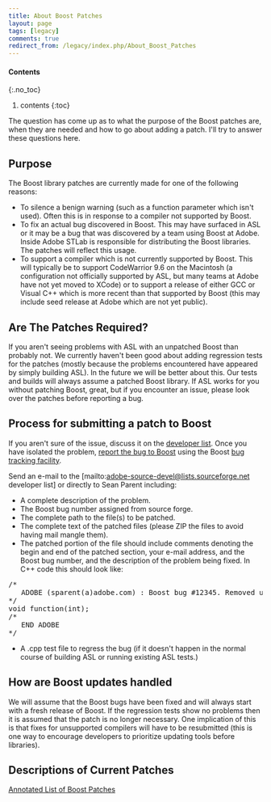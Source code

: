 ```yaml
---
title: About Boost Patches
layout: page
tags: [legacy]
comments: true
redirect_from: /legacy/index.php/About_Boost_Patches
---
```

#### Contents
{:.no_toc}
1. contents
{:toc}

The question has come up as to what the purpose of the Boost patches are, when they are needed and how to go about adding a patch. I'll try to answer these questions here.

## Purpose

The Boost library patches are currently made for one of the following reasons:

* To silence a benign warning (such as a function parameter which isn't used). Often this is in response to a compiler not supported by Boost.
* To fix an actual bug discovered in Boost. This may have surfaced in ASL or it may be a bug that was discovered by a team using Boost at Adobe. Inside Adobe STLab is responsible for distributing the Boost libraries. The patches will reflect this usage.
* To support a compiler which is not currently supported by Boost. This will typically be to support CodeWarrior 9.6 on the Macintosh (a configuration not officially supported by ASL, but many teams at Adobe have not yet moved to XCode) or to support a release of either GCC or Visual C++ which is more recent than that supported by Boost (this may include seed release at Adobe which are not yet public).

## Are The Patches Required?

If you aren't seeing problems with ASL with an unpatched Boost than probably not. We currently haven't been good about adding regression tests for the patches (mostly because the problems encountered have appeared by simply building ASL). In the future we will be better about this. Our tests and builds will always assume a patched Boost library. If ASL works for you without patching Boost, great, but if you encounter an issue, please look over the patches before reporting a bug.

## Process for submitting a patch to Boost

If you aren't sure of the issue, discuss it on the [developer list](mailto:adobe-source-devel@lists.sourceforge.net). Once you have isolated the problem, [report the bug to Boost](http://www.boost.org/development/bugs.html) using the Boost [bug tracking facility](http://svn.boost.org/trac/boost/report).

Send an e-mail to the [mailto:adobe-source-devel@lists.sourceforge.net developer list] or directly to Sean Parent including:

* A complete description of the problem.
* The Boost bug number assigned from source forge.
* The complete path to the file(s) to be patched.
* The complete text of the patched files (please ZIP the files to avoid having mail mangle them).
* The patched portion of the file should include comments denoting the begin and end of the patched section, your e-mail address, and the Boost bug number, and the description of the problem being fixed. In C++ code this should look like:
<pre>
/*
   ADOBE (sparent(a)adobe.com) : Boost bug #12345. Removed unused parameter names to silence warnings.
*/
void function(int);
/*
   END ADOBE
*/
</pre>
* A .cpp test file to regress the bug (if it doesn't happen in the normal course of building ASL or running existing ASL tests.)

## How are Boost updates handled

We will assume that the Boost bugs have been fixed and will always start with a fresh release of Boost. If the regression tests show no problems then it is assumed that the patch is no longer necessary. One implication of this is that fixes for unsupported compilers will have to be resubmitted (this is one way to encourage developers to prioritize updating tools before libraries).

## Descriptions of Current Patches

[Annotated List of Boost Patches](annotated-list-of-boost-patches.html)
